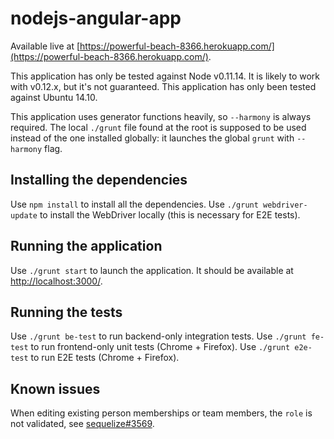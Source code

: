 # nodejs-angular-app

Available live at [https://powerful-beach-8366.herokuapp.com/](https://powerful-beach-8366.herokuapp.com/).

This application has only be tested against Node v0.11.14. It is likely to work with v0.12.x, but it's not guaranteed. This application has only been tested against Ubuntu 14.10.

This application uses generator functions heavily, so `--harmony` is always required. The local `./grunt` file found at the root is supposed to be used instead of the one installed globally: it launches the global `grunt` with `--harmony` flag.

## Installing the dependencies

Use `npm install` to install all the dependencies. Use `./grunt webdriver-update` to install the WebDriver locally (this is necessary for E2E tests).

## Running the application

Use `./grunt start` to launch the application. It should be available at [http://localhost:3000/](http://localhost:3000/).

## Running the tests

Use `./grunt be-test` to run backend-only integration tests. Use `./grunt fe-test` to run frontend-only unit tests (Chrome + Firefox). Use `./grunt e2e-test` to run E2E tests (Chrome + Firefox).

## Known issues

When editing existing person memberships or team members, the `role` is not validated, see [sequelize#3569](https://github.com/sequelize/sequelize/issues/3569).
